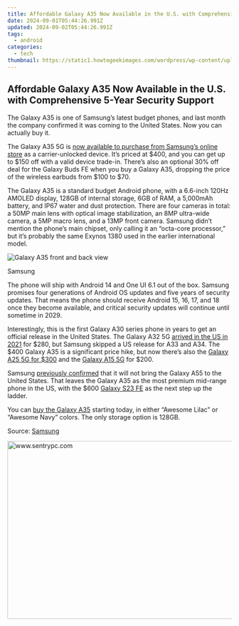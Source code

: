 ```yaml
---
title: Affordable Galaxy A35 Now Available in the U.S. with Comprehensive 5-Year Security Support
date: 2024-09-01T05:44:26.991Z
updated: 2024-09-02T05:44:26.991Z
tags:
  - android
categories:
  - tech
thumbnail: https://static1.howtogeekimages.com/wordpress/wp-content/uploads/2024/04/samsung2.jpg
---
```


## Affordable Galaxy A35 Now Available in the U.S. with Comprehensive 5-Year Security Support

The Galaxy A35 is one of Samsung’s latest budget phones, and last month the company confirmed it was coming to the United States. Now you can actually buy it.

 The Galaxy A35 5G is [now available to purchase from Samsung’s online store](https://shop-links.co/link/?exclusive=1&publisher_slug=itechdaily19598&url=https%3A%2F%2Fwww.samsung.com%2Fus%2Fsmartphones%2Fgalaxy-a35%2Fbuy%2Fgalaxy-a35-5g-128gb-unlocked-sm-a356ulvaxaa%2F) as a carrier-unlocked device. It’s priced at $400, and you can get up to $150 off with a valid device trade-in. There’s also an optional 30% off deal for the Galaxy Buds FE when you buy a Galaxy A35, dropping the price of the wireless earbuds from $100 to $70.

 The Galaxy A35 is a standard budget Android phone, with a 6.6-inch 120Hz AMOLED display, 128GB of internal storage, 6GB of RAM, a 5,000mAh battery, and IP67 water and dust protection. There are four cameras in total: a 50MP main lens with optical image stabilization, an 8MP ultra-wide camera, a 5MP macro lens, and a 13MP front camera. Samsung didn’t mention the phone’s main chipset, only calling it an “octa-core processor,” but it’s probably the same Exynos 1380 used in the earlier international model.

![Galaxy A35 front and back view](https://static1.howtogeekimages.com/wordpress/wp-content/uploads/2024/04/1_sdsac-7229-sm-a356_galaxy-a35_awesome-lilac_lockup-1600x1200.jpg) 

Samsung

 The phone will ship with Android 14 and One UI 6.1 out of the box. Samsung promises four generations of Android OS updates and five years of security updates. That means the phone should receive Android 15, 16, 17, and 18 once they become available, and critical security updates will continue until sometime in 2029.

 Interestingly, this is the first Galaxy A30 series phone in years to get an official release in the United States. The Galaxy A32 5G [arrived in the US in 2021](https://www.androidpolice.com/2021/04/07/samsung-has-a-ton-of-new-budget-and-mid-range-phones-coming-to-the-us-this-week-here-are-all-the-details/) for $280, but Samsung skipped a US release for A33 and A34\. The $400 Galaxy A35 is a significant price hike, but now there’s also the [Galaxy A25 5G for $300](https://shop-links.co/link/?exclusive=1&publisher_slug=itechdaily19598&url=https%3A%2F%2Fwww.samsung.com%2Fus%2Fsmartphones%2Fgalaxy-a25%2Fbuy%2Fgalaxy-a25-5g-128gb-uscellular-sm-a256uzkausc%2F) and the [Galaxy A15 5G](https://shop-links.co/link/?exclusive=1&publisher_slug=itechdaily19598&url=https%3A%2F%2Fwww.samsung.com%2Fus%2Fsmartphones%2Fgalaxy-a15%2Fbuy%2Fgalaxy-a15-5g-128gb-unlocked-sm-a156ulbdxaa%2F) for $200.

 Samsung [previously confirmed](https://extra-guidance.techidaily.com/mastering-vector-graphics-our-top-10-pics-stores-for-2024/) that it will not bring the Galaxy A55 to the United States. That leaves the Galaxy A35 as the most premium mid-range phone in the US, with the $600 [Galaxy S23 FE](https://amazon.com/dp/B0CD9645MM?tag=hotoge-20&ascsubtag=UUhtgUeUpU2002769&asc%5Frefurl=https%3A%2F%2Fwww.howtogeek.com%2Fsamsung-galaxy-a35-release%2F&asc%5Fcampaign=Short-Term) as the next step up the ladder.

 You can [buy the Galaxy A35](https://shop-links.co/link/?exclusive=1&publisher_slug=itechdaily19598&url=https%3A%2F%2Fwww.samsung.com%2Fus%2Fsmartphones%2Fgalaxy-a35%2Fbuy%2Fgalaxy-a35-5g-128gb-unlocked-sm-a356ulvaxaa%2F) starting today, in either “Awesome Lilac” or “Awesome Navy” colors. The only storage option is 128GB.

 Source: [Samsung](https://shop-links.co/link/?exclusive=1&publisher_slug=itechdaily19598&url=https%3A%2F%2Fnews.samsung.com%2Fus%2Fsamsung-galaxy-a35-5g-now-available-in-the-us-offering-awesome-mobile-experiences-to-everyone%2F)

<ins class="adsbygoogle"
     style="display:block"
     data-ad-format="autorelaxed"
     data-ad-client="ca-pub-7571918770474297"
     data-ad-slot="1223367746"></ins>



<ins class="adsbygoogle"
     style="display:block"
     data-ad-client="ca-pub-7571918770474297"
     data-ad-slot="8358498916"
     data-ad-format="auto"
     data-full-width-responsive="true"></ins>



<!-- affiliate ads begin -->
<a href="https://sentrypc.7eer.net/c/5597632/398453/3022" target="_top" id="398453"><img src="//a.impactradius-go.com/display-ad/3022-398453" border="0" alt="www.sentrypc.com" width="580" height="400"/></a><img height="0" width="0" src="https://sentrypc.7eer.net/i/5597632/398453/3022" style="position:absolute;visibility:hidden;" border="0" />
<!-- affiliate ads end -->
